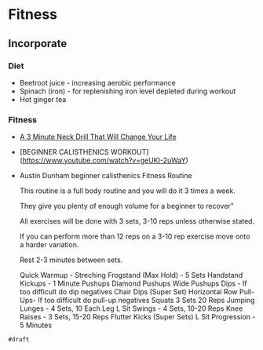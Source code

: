 # Fitness

## Incorporate

### Diet

- Beetroot juice - increasing aerobic performance
- Spinach (iron) - for replenishing iron level depleted during workout
- Hot ginger tea

### Fitness
- [A 3 Minute Neck Drill That Will Change Your Life
](https://www.youtube.com/watch?v=K4dmZ5_n6uU)
- [BEGINNER CALISTHENICS WORKOUT] (https://www.youtube.com/watch?v=geUKI-2uWaY)
- Austin Dunham beginner calisthenics
    Fitness Routine

    This routine is a full body routine and you will do it 3 times a week.

    They give you plenty of enough volume for a beginner to recover"

    All exercises will be done with 3 sets, 3-10 reps unless otherwise stated.

    If you can perform more than 12 reps on a 3-10 rep exercise move onto a harder variation.

    Rest 2-3 minutes between sets.

    Quick Warmup - Streching
    Frogstand (Max Hold) - 5 Sets
    Handstand Kickups - 1 Minute
    Pushups
    Diamond Pushups
    Wide Pushups
    Dips - If too difficult do dip negatives
    Chair Dips (Super Set)
    Horizontal Row
    Pull-Ups- If too difficult do pull-up negatives
    Squats 3 Sets 20 Reps
    Jumping Lunges - 4 Sets, 10 Each Leg
    L Sit Swings - 4 Sets, 10-20 Reps
    Knee Raises - 3 Sets, 15-20 Reps
    Flutter Kicks (Super Sets)
    L Sit Progression - 5 Minutes

`#draft`